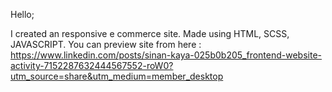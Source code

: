 Hello;

I created an responsive e commerce site. Made using HTML, SCSS, JAVASCRIPT.
You can preview site from here : https://www.linkedin.com/posts/sinan-kaya-025b0b205_frontend-website-activity-7152287632444567552-roW0?utm_source=share&utm_medium=member_desktop
